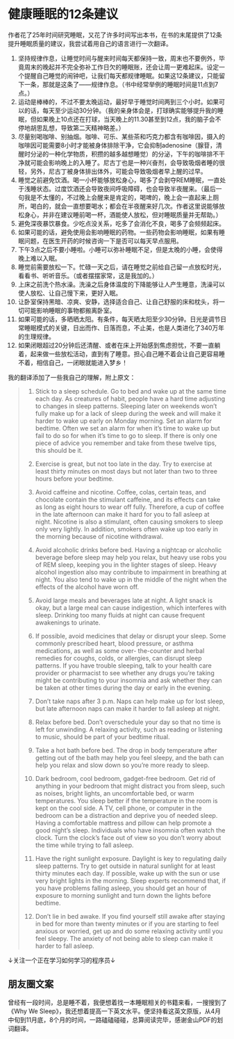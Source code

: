# 健康睡眠的12条建议

作者花了25年时间研究睡眠，又花了许多时间写出本书，在书的末尾提供了12条提升睡眠质量的建议，我尝试着用自己的语言进行一次翻译。

1. 坚持规律作息，让睡觉时间与醒来时间每天都保持一致，周末也不要例外，毕竟周末的晚起并不完全弥补工作日欠的睡眠账，还会让周一更难起床。设定一个提醒自己睡觉的闹钟吧，让我们每天都规律睡眠。如果这12条建议，只能留下一条，那就是这条了——规律作息。（书中经常举例的睡眠时间是11点到7点。）
2. 运动是棒棒的，不过不要太晚运动，最好早于睡觉时间两到三个小时。如果可以的话，每天至少运动30分钟。（我的亲身体会是，打球确实能够提升我的睡眠，但如果晚上10点还在打球，当天晚上的11.30甚至到12点，我的脑子会不停地胡思乱想，导致第二天精神略差。）
3. 尽量别喝咖啡、别抽烟。咖啡、可乐、某些茶和巧克力都含有咖啡因，摄入的咖啡因可能需要8小时才能被身体排除干净，它会抑制adenosine（腺苷，清醒时分泌的一种化学物质，积攒的越多越想睡觉）的分泌，下午的咖啡排不干净就可能会影响晚上的入睡了。尼古丁也是一种兴奋剂，会导致吸烟者睡的很轻，另外，尼古丁被身体排出体外，可能会导致吸烟者早上醒的过早。
4. 睡觉之前避免饮酒。喝一小杯能够放松身心，喝多了会剥夺REM睡眠，一直处于浅睡状态。过度饮酒还会导致夜间呼吸障碍，也会导致半夜醒来。（最后一句我是不太懂的，不过晚上会醒来是肯定的，喝啤的，晚上会一直起来上厕所，喝白的，就会一直想要喝水；都会在半夜醒来好几次。作者这里说能够放松身心，并非在建议睡前喝一杯，酒能使人放松，但对睡眠质量并无帮助。）
5. 避免深夜暴饮暴食。少吃点没关系，吃多了会消化不良，喝多了会频频起床。
6. 如果可能的话，避免使用会影响睡眠的药物。一些药物会影响睡眠，如果有睡眠问题，在医生开药的时候咨询一下是否可以每天早点服用。
7. 下午3点之后不要小睡啦。小睡可以弥补睡眠不足，但是太晚的小睡，会使得晚上难以入眠。
8. 睡觉前需要放松一下。忙碌一天之后，请在睡觉之前给自己留一点放松时光，看看书、听听音乐。（或者摆摆家常，这是我加的。）
9. 上床之前洗个热水澡。洗澡之后身体温度的下降能够让人产生睡意，洗澡可以使人放松、让自己慢下来，更好入眠。
10. 让卧室保持黑暗、凉爽、安静，选择适合自己、让自己舒服的床和枕头，将一切可能影响睡眠的事物都搬离卧室。
11. 如果可能的话，多晒晒太阳。有条件，每天晒太阳至少30分钟。日光是调节日常睡眠模式的关键，日出而作、日落而息，不止美，也是人类进化了340万年的生理规律。
12. 如果闭眼超过20分钟后还清醒、或者在床上开始感到焦虑担忧，不要一直躺着，起来做一些放松活动，直到有了睡意。担心自己睡不着会让自己更容易睡不着，相信自己，一闭眼就能进入梦乡！


我的翻译添加了一些我自己的理解，附上原文：

> 1. Stick to a sleep schedule. Go to bed and wake up at the same time each day. As creatures of habit, people have a hard time adjusting to changes in sleep patterns. Sleeping later on weekends won’t fully make up for a lack of sleep during the week and will make it harder to wake up early on Monday morning. Set an alarm for bedtime. Often we set an alarm for when it’s time to wake up but fail to do so for when it’s time to go to sleep. If there is only one piece of advice you remember and take from these twelve tips, this should be it. 
>
> 2. Exercise is great, but not too late in the day. Try to exercise at least thirty minutes on most days but not later than two to three hours before your bedtime. 
> 
> 3. Avoid caffeine and nicotine. Coffee, colas, certain teas, and chocolate contain the stimulant caffeine, and its effects can take as long as eight hours to wear off fully. Therefore, a cup of coffee in the late afternoon can make it hard for you to fall asleep at night. Nicotine is also a stimulant, often causing smokers to sleep only very lightly. In addition, smokers often wake up too early in the morning because of nicotine withdrawal. 
> 
> 4. Avoid alcoholic drinks before bed. Having a nightcap or alcoholic beverage before sleep may help you relax, but heavy use robs you of REM sleep, keeping you in the lighter stages of sleep. Heavy alcohol ingestion also may contribute to impairment in breathing at night. You also tend to wake up in the middle of the night when the effects of the alcohol have worn off. 
> 
> 5. Avoid large meals and beverages late at night. A light snack is okay, but a large meal can cause indigestion, which interferes with sleep. Drinking too many fluids at night can cause frequent awakenings to urinate.
> 
> 6. If possible, avoid medicines that delay or disrupt your sleep. Some commonly prescribed heart, blood pressure, or asthma medications, as well as some over- the-counter and herbal remedies for coughs, colds, or allergies, can disrupt sleep patterns. If you have trouble sleeping, talk to your health care provider or
pharmacist to see whether any drugs you’re taking might be contributing to your insomnia and ask whether they can be taken at other times during the day or early in the evening.
> 
> 7. Don’t take naps after 3 p.m. Naps can help make up for lost sleep, but late afternoon naps can make it harder to fall asleep at night.
> 
> 8. Relax before bed. Don’t overschedule your day so that no time is left for unwinding. A relaxing activity, such as reading or listening to music, should be part of your bedtime ritual.
> 
> 9. Take a hot bath before bed. The drop in body temperature after getting out of the bath may help you feel sleepy, and the bath can help you relax and slow down so you’re more ready to sleep.
> 
> 10. Dark bedroom, cool bedroom, gadget-free bedroom. Get rid of anything in your bedroom that might distract you from sleep, such as noises, bright lights, an uncomfortable bed, or warm temperatures. You sleep better if the temperature in the room is kept on the cool side. A TV, cell phone, or computer in the bedroom can be a distraction and deprive you of needed sleep. Having a comfortable mattress and pillow can help promote a good night’s sleep. Individuals who have insomnia often watch the clock. Turn the clock’s face out of view so you don’t worry about the time while trying to fall asleep.
> 
> 11. Have the right sunlight exposure. Daylight is key to regulating daily sleep patterns. Try to get outside in natural sunlight for at least thirty minutes each day. If possible, wake up with the sun or use very bright lights in the morning. Sleep experts recommend that, if you have problems falling asleep, you should get an hour of exposure to morning sunlight and turn down the lights before bedtime.
> 
> 12. Don’t lie in bed awake. If you find yourself still awake after staying in bed for more than twenty minutes or if you are starting to feel anxious or worried, get up and do some relaxing activity until you feel sleepy. The anxiety of not being able to sleep can make it harder to fall asleep.


↓关注一个正在学习如何学习的程序员↓

## 朋友圈文案

曾经有一段时间，总是睡不着，我便想着找一本睡眠相关的书籍来看，一搜搜到了《Why We Sleep》，我还想着提高一下英文水平。便坚持看这英文原版，从4月中旬到11月底，8个月的时间，一路磕磕碰碰，总算阅读完毕，感谢金山PDF的划词翻译。
